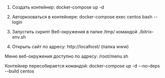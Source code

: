 1. Создать контейнер: docker-compose up -d

2. Авторизоваться в контейнере: docker-compose exec centos bash --login

3. Запустить скрипт Веб-окружения в папке /tmp/ командой ./bitrix-env.sh

4. Открыть сайт по адресу: http://localhost/ (папка www)

Меню веб-окружения доступно по адресу: /root/menu.sh

Контейнер пересобирается командой: docker-compose up -d --no-deps --build centos
